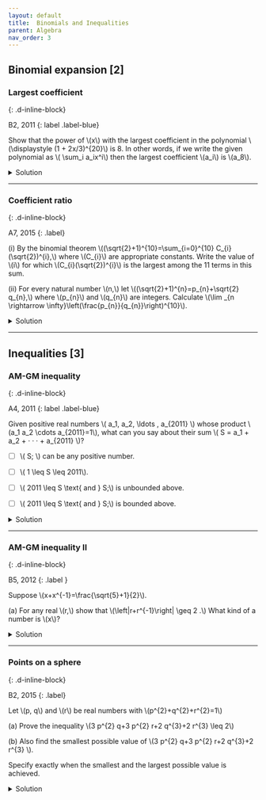 ```yaml
---
layout: default
title:  Binomials and Inequalities
parent: Algebra
nav_order: 3
---
```



## Binomial expansion [2]

### Largest coefficient
{: .d-inline-block}

B2, 2011
{: label .label-blue}

<p>
Show that the power of \(x\) with the largest coefficient in the polynomial \(\displaystyle (1 + 2x/3)^{20}\) is 8. In other words, if
we write the given polynomial as \( \sum_i a_ix^i\) then the largest coefficient \(a_i\) is \(a_8\).
</p>


<details><summary>Solution</summary>

<p>
The coefficient \( a_i = \binom{20}{i} \left(\frac{2}{3}\right)^i \). Consider the ratio of two consecutive terms: \( a_{i+1}/a_i \).

\begin{align}
\text{ratio } &= \frac{2}{3} \times \left(  \frac{20!}{20-i-1!i+1!}/\frac{20!}{20-i!i!} \right) \\
&\\
  &= \frac{2}{3} \cdot \frac{20-i!i!}{20-i-1!i+1!} = \frac{2(20-i)}{3(i+1)}
\end{align}


The ratio \( a_{i+1}/a_i > 1\) up to \(i\leq 7\) and strictly less than 1 for \(i>7\). Hence, the sequence of coefficients is <a href="https://en.wiktionary.org/wiki/bitonic">bitonic</a> with the peak occurring at \(a_8\).
</p>


</details>

---


### Coefficient ratio
{: .d-inline-block}

A7, 2015
{: .label}


<p>
(i) By the binomial theorem \((\sqrt{2}+1)^{10}=\sum_{i=0}^{10} C_{i}(\sqrt{2})^{i},\) where \(C_{i}\) are appropriate constants. Write the value of \(i\) for which \(C_{i}(\sqrt{2})^{i}\) is the largest among the 11 terms in this sum.
</p>

<p>
(ii) For every natural number \(n,\) let \((\sqrt{2}+1)^{n}=p_{n}+\sqrt{2} q_{n},\) where \(p_{n}\) and \(q_{n}\) are integers. Calculate \(\lim _{n \rightarrow \infty}\left(\frac{p_{n}}{q_{n}}\right)^{10}\).
</p>


<details><summary>Solution</summary>

<p>
(i) \(i=6\). Consider the ratio:
<br>

\[\frac{C_{i+1}(\sqrt{2})^{t+1}}{C_{i}(\sqrt{2})^{4}}\]

<br>

This ratio is \(>1\) till \(i=5\) and \(<1\) from \(i=6\) onwards. Similar to problem B2, 2011.
</p>


<p>
(ii) 32.
Using binomial expansion see that \((\sqrt{2}-1)^{n}=\pm\left(p_{n}-\sqrt{2} q_{n}\right),\) where the sign depends on the parity of \(n .\) As \(n \rightarrow \infty,(\sqrt{2}-1)^{n} \rightarrow 0\) since \((\sqrt{2}-1)<1 .\) Thus \(\left(p_{n}-\sqrt{2} q_{n}\right) \rightarrow 0\) and so \(\frac{p_{n}}{q_{n}} \rightarrow \sqrt{2}\)<br>
</p>

</details>

---



## Inequalities [3]


### AM-GM inequality
{: .d-inline-block}

A4, 2011
{: label .label-blue}


<p>
Given positive real numbers \( a_1, a_2, \ldots , a_{2011} \) whose product \(a_1 a_2 \cdots a_{2011}=1\),
what can you say about their sum \( S = a_1 + a_2 + · · · + a_{2011} \)?
</p>

- [ ] \\( S\; \\) can be any positive number.
- [ ] \\( 1 \leq S \leq 2011\\).
- [ ] \\( 2011 \leq  S \text{ and }  S\;\\) is unbounded above.
- [ ] \\( 2011 \leq  S \text{ and }  S\;\\) is bounded above.


<details><summary>Solution</summary>

<p>
\( 2011 \leq  S \text{ and }  S\;\) is unbounded above.
</p>

<p>
The first inequality follows from AM-GM inequality. To see why \(S\) is unbounded, set
\( a_1=n \), \(a_2=1/n\) and the rest of \( a_is\) to 1. The sum \(S>n\) for any \(n\).
</p>


</details>

---

### AM-GM inequality II
{: .d-inline-block}

B5, 2012
{: .label }

<p>
Suppose  \(x+x^{-1}=\frac{\sqrt{5}+1}{2}\).
</p>

<p>
(a) For any real \(r,\) show that \(\left|r+r^{-1}\right| \geq 2 .\) What kind of a number is \(x\)?
</p>

<details>
<summary>Solution</summary>

<p>
Without loss of generality, we may assume that \(r > 0\). Now use the AM-GM inequality:<br>

\[ \frac{ r+\frac{1}{r}  }{2} \geq \sqrt{ r \cdot \frac{1}{r} }  \]


since \(x+x^{-1}=\frac{\sqrt{5}+1}{2}<2\), the number \(x\) must be a non-real complex number.
</p>


</details>


---

### Points on a sphere
{: .d-inline-block}

B2, 2015
{: .label}


<p>
Let \(p, q\) and \(r\) be real numbers with \(p^{2}+q^{2}+r^{2}=1\)
</p>

<p>
(a) Prove the inequality \(3 p^{2} q+3 p^{2} r+2 q^{3}+2 r^{3} \leq 2\)
</p>

<p>
(b) Also find the smallest possible value of \(3 p^{2} q+3 p^{2} r+2 q^{3}+2 r^{3} \).
</p>

<p>
Specify exactly when the smallest and the largest possible value is achieved.
</p>

<details>

<summary>Solution</summary>

<p> We have

\begin{align}
3p^{2} q+3 p^{2} r+2 q^{3}+2 r^{3}&=(q+r)\left(3 p^{2}+2 q^{2}+2 r^{2}-2 q r\right)\\
&=(q+r)\left(3\left(p^{2}+q^{2}+r^{2}\right)-\left(q^{2}+r^{2}+2 q r\right)\right)\\
&=(q+r)\left(3-(q+r)^{2}\right)\\
&=x\left(3-x^{2}\right)=3 x-x^{3}
\end{align}

where \(x=q+r.\)
</p>

<p>
Let us examine possible values of \(x\) in view of the constraint \(p^{2}+q^{2}+r^{2}=1\).
</p>

<p>
We have \(2 q r \leq q^{2}+r^{2}\) e.g. because \((q-r)^{2} \geq 0 .\)
</p>

<p>
Adding \(q^{2}+r^{2},\) we get \(q^{2}+r^{2}+2 q r \leq \) \(2 q^{2}+2 r^{2} \leq 2,\) because \(q^{2}+r^{2} \leq p^{2}+q^{2}+r^{2}=1\).
Thus \((q+r)^{2} \leq 2\). So \(-\sqrt{2} \leq q+r \leq \sqrt{2}\)
</p>

<p>
Note that equalities are achieved precisely when \(p=0\) and \(q=r=\pm 1 / \sqrt{2}\).
</p>

<p>
Thus altogether we have to find extrema of the odd function \(f(x)=3 x-x^{3}\) over the interval \([-\sqrt{2}, \sqrt{2}] .\) The critical points are when \(f^{\prime}(x)=3-3 x^{2}=0,\) i.e. \(x=\pm 1 .\) Thus we need to see only \(f(\pm \sqrt{2})=\pm \sqrt{2}\) and \(f(\pm 1)=\pm 2 .\) Therefore \(-2 \leq 3 p^{2} q+3 p^{2} r+\) \(2 q^{3}+2 r^{3} \leq 2 .\) Moreover, \(3 p^{2} q+3 p^{2} r+2 q^{3}+2 r^{3}=\pm 2\) precisely when \(x=q+r=\pm 1\)
</p>

<p>
In each case, this gives a line segment in the \(q r\)-plane joining \( (\pm 1,0) \) and \((0,\pm 1) .\) Note that both these segments lie within the circle \(q^{2}+r^{2}=1,\) so each point on them leads to two valid points \((p, q, r)\) on the unit sphere.
</p>

</details>






